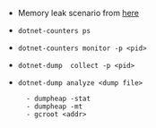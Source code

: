   - Memory leak scenario from [here](https://github.com/dotnet/samples/tree/main/core/diagnostics/DiagnosticScenarios)

  - ```dotnet-counters ps```
  - ```dotnet-counters monitor -p <pid>```
  - ```dotnet-dump  collect -p <pid>```
  - ```dotnet-dump analyze <dump file>```
     ```
       - dumpheap -stat
       - dumpheap -mt
       - gcroot <addr>
     ```
